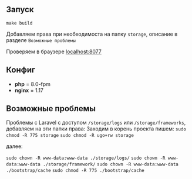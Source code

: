 
## Запуск

`make build`

Добавляем права при необходимоста на папку `storage`, описание в разделе `Возможные проблемы`

Проверяем в браузере [localhost:8077](http://localhost:8077/)


## Конфиг
* **php** = 8.0-fpm 
* **nginx** = 1.17


## Возможные проблемы

Проблемы с Laravel с доступом `/storage/logs` или `/storage/frameworks`, добавляем на эти папки права:
Заходим в корень проекта пишем:
`sudo chmod -R 775 storage`
`sudo chmod -R ugo+rw storage`

далее:

`sudo chown -R www-data:www-data ./storage/logs/`
`sudo chown -R www-data:www-data ./storage/framework/`
`sudo chown -R www-data:www-data ./bootstrap/cache`
`sudo chmod -R 775 ./bootstrap/cache`

